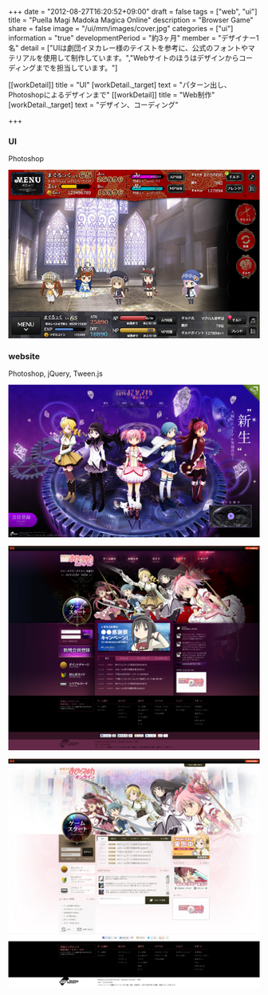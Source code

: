 +++
date = "2012-08-27T16:20:52+09:00"
draft = false
tags = ["web", "ui"]
title = "Puella Magi Madoka Magica Online"
description = "Browser Game"
share = false
image = "/ui/mm/images/cover.jpg"
categories = ["ui"]
information = "true"
developmentPeriod = "約3ヶ月"
member = "デザイナー1名"
detail = ["UIは劇団イヌカレー様のテイストを参考に、公式のフォントやマテリアルを使用して制作しています。","Webサイトのほうはデザインからコーディングまでを担当しています。"]

[[workDetail]]
  title = "UI"
  [workDetail._target]
    text = "パターン出し、Photoshopによるデザインまで"
[[workDetail]]
  title = "Web制作"
  [workDetail._target]
    text = "デザイン、コーディング"

+++

### UI

Photoshop

![](images/ui_00.jpg)

### website

Photoshop, jQuery, Tween.js

![](images/web_00.jpg)

![](images/web_01.jpg)

![](images/web_02.jpg)
